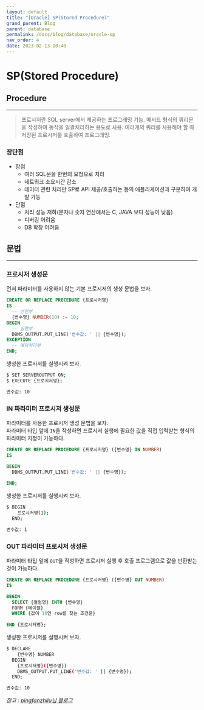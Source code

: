 ```yaml
---
layout: default
title: "[Oracle] SP(Stored Procedure)"
grand_parent: Blog
parent: database
permalink: /docs/blog/database/oracle-sp
nav_order: 4
date: 2023-02-13 10:40
---
```


SP(Stored Procedure)
===

## Procedure
- - -
> 프로시저란 SQL server에서 제공하는 프로그래밍 기능.
메서드 형식의 쿼리문을 작성하여 동작을 일괄처리하는 용도로 사용.
여러개의 쿼리를 사용해야 할 때 저장된 프로시저를 호출하여 프로그래밍.

### 장단점
- 장점
  - 여러 SQL문을 한번의 요청으로 처리
  - 네트워크 소요시간 감소
  - 데이터 관련 처리만 SP로 API 제공/호출하는 등의 애플리케이션과 구분하여 개발 가능
- 단점
  - 처리 성능 저하(문자나 숫자 연산에서는 C, JAVA 보다 성능이 낮음)
  - 디버깅 어려움
  - DB 확장 어려움

## 문법
- - -
### 프로시저 생성문
먼저 파라미터를 사용하지 않는 기본 프로시저의 생성 문법을 보자.
```sql
CREATE OR REPLACE PROCEDURE {프로시저명}
IS
  -- 선언부
  {변수명} NUMBER(10) := 10;
BEGIN
  -- 실행부
  DBMS_OUTPUT.PUT_LINE('변수값: ' || {변수명});
EXCEPTION
  -- 예외처리부
END;
```
생성한 프로시저를 실행시켜 보자.
```bash
$ SET SERVEROUTPUT ON;
$ EXECUTE {프로시저명};

변수값: 10
```
### IN 파라미터 프로시저 생성문
파라미터를 사용한 프로시저 생성 문법을 보자.  
파라미터 타입 앞에 `IN`을 작성하면 프로시저 실행에 필요한 값을 직접 입력받는 형식의 파라미터 지정이 가능하다.
```sql
CREATE OR REPLACE PROCEDURE {프로시저명} ({변수명} IN NUMBER)
IS

BEGIN
  DBMS_OUTPUT.PUT_LINE('변수값: ' || {변수명});
 
END;
```
생성한 프로시저를 실행시켜 보자.
```bash
$ BEGIN 
    프로시저명(1);
  END;

변수값: 1
```
### OUT 파라미터 프로시저 생성문
파라미터 타입 앞에 `OUT`을 작성하면 프로시저 실행 후 호출 프로그램으로 값을 반환받는 것이 가능하다.
```sql
CREATE OR REPLACE PROCEDURE {프로시저명} ({변수명} OUT NUMBER)
IS

BEGIN
  SELECT {컬럼명} INTO {변수명}
  FORM {테이블}
  WHERE {값이 10인 row를 찾는 조건문}
 
END {프로시저명};
```
생성한 프로시저를 실행시켜 보자.
```bash
$ DECLARE
    {변수명} NUMBER
  BEGIN
    {프로시저명}({변수명})
    DBMS_OUTPUT.PUT_LINE('변수값: ' || {변수명});
  END;

변수값: 10
```

  *참고 : [pingfanzhilu님 블로그](https://pingfanzhilu.tistory.com/entry/Oracle-%EC%98%A4%EB%9D%BC%ED%81%B4-PLSQL-%ED%94%84%EB%A1%9C%EC%8B%9C%EC%A0%80procedure-IN-OUT-%EC%82%AC%EC%9A%A9%EB%B2%95)*